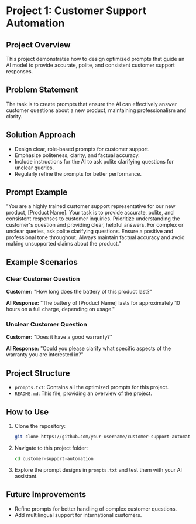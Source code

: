 # Project 1: Customer Support Automation

## Project Overview

This project demonstrates how to design optimized prompts that guide an AI model to provide accurate, polite, and consistent customer support responses.

## Problem Statement

The task is to create prompts that ensure the AI can effectively answer customer questions about a new product, maintaining professionalism and clarity.

## Solution Approach

* Design clear, role-based prompts for customer support.
* Emphasize politeness, clarity, and factual accuracy.
* Include instructions for the AI to ask polite clarifying questions for unclear queries.
* Regularly refine the prompts for better performance.

## Prompt Example

"You are a highly trained customer support representative for our new product, \[Product Name]. Your task is to provide accurate, polite, and consistent responses to customer inquiries. Prioritize understanding the customer's question and providing clear, helpful answers. For complex or unclear queries, ask polite clarifying questions. Ensure a positive and professional tone throughout. Always maintain factual accuracy and avoid making unsupported claims about the product."

## Example Scenarios

### Clear Customer Question

**Customer:** "How long does the battery of this product last?"

**AI Response:** "The battery of \[Product Name] lasts for approximately 10 hours on a full charge, depending on usage."

### Unclear Customer Question

**Customer:** "Does it have a good warranty?"

**AI Response:** "Could you please clarify what specific aspects of the warranty you are interested in?"

## Project Structure

* `prompts.txt`: Contains all the optimized prompts for this project.
* `README.md`: This file, providing an overview of the project.

## How to Use

1. Clone the repository:

   ```bash
   git clone https://github.com/your-username/customer-support-automation.git
   ```
2. Navigate to this project folder:

   ```bash
   cd customer-support-automation
   ```
3. Explore the prompt designs in `prompts.txt` and test them with your AI assistant.

## Future Improvements

* Refine prompts for better handling of complex customer questions.
* Add multilingual support for international customers.
